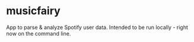 # musicfairy

App to parse & analyze Spotify user data. Intended to be run locally - right now on the command line.
